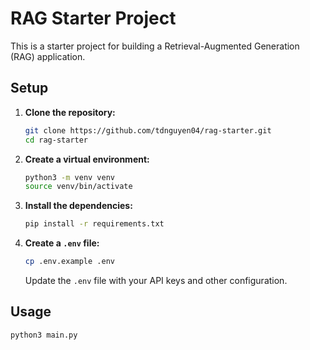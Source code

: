# RAG Starter Project

This is a starter project for building a Retrieval-Augmented Generation (RAG) application.

## Setup

1.  **Clone the repository:**
    ```bash
    git clone https://github.com/tdnguyen04/rag-starter.git
    cd rag-starter
    ```

2.  **Create a virtual environment:**
    ```bash
    python3 -m venv venv
    source venv/bin/activate
    ```

3.  **Install the dependencies:**
    ```bash
    pip install -r requirements.txt
    ```

4.  **Create a `.env` file:**
    ```bash
    cp .env.example .env
    ```
    Update the `.env` file with your API keys and other configuration.

## Usage

```bash
python3 main.py
```

